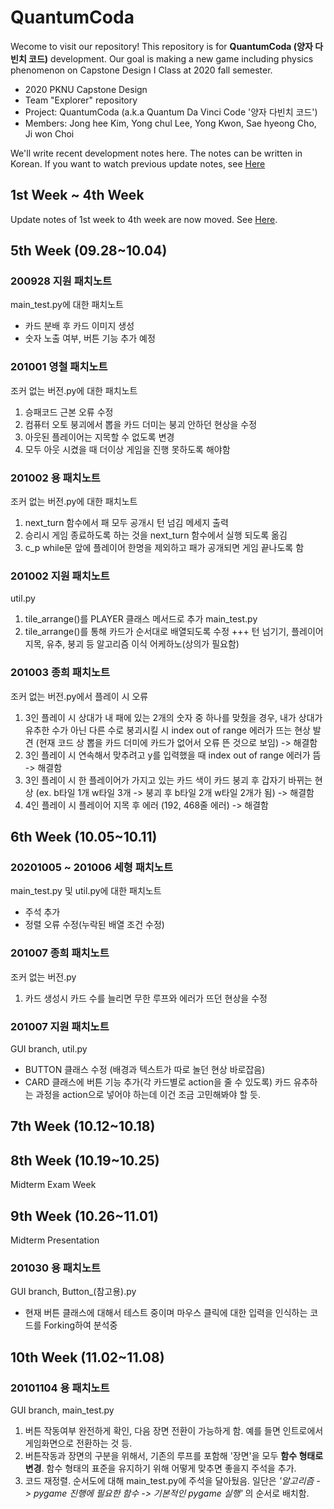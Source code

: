 # QuantumCoda

Wecome to visit our repository! This repository is for **QuantumCoda (양자 다빈치 코드)** development. Our goal is making a new game including physics phenomenon on Capstone Design I Class at 2020 fall semester.

- 2020 PKNU Capstone Design
- Team "Explorer" repository
- Project: QuantumCoda (a.k.a Quantum Da Vinci Code '양자 다빈치 코드')
- Members: Jong hee Kim, Yong chul Lee, Yong Kwon, Sae hyeong Cho, Ji won Choi

We'll write recent development notes here. The notes can be written in Korean. If you want to watch previous update notes, see [Here](https://github.com/jiwonchoi-phys/QuantumCoda/tree/master/UpdateNotes)

## 1st Week ~ 4th Week
Update notes of 1st week to 4th week are now moved. See [Here](UpdateNotes/1st~4th.md).

## 5th Week (09.28~10.04)

### 200928 지원 패치노트
main_test.py에 대한 패치노트
- 카드 분배 후 카드 이미지 생성
- 숫자 노출 여부, 버튼 기능 추가 예정

### 201001 영철 패치노트
조커 없는 버전.py에 대한 패치노트
 1. 승패코드 근본 오류 수정
 2. 컴퓨터 오토 붕괴에서 뽑을 카드 더미는 붕괴 안하던 현상을 수정
 3. 아웃된 플레이어는 지목할 수 없도록 변경
 4. 모두 아웃 시켰을 때 더이상 게임을 진행 못하도록 해야함

### 201002 용 패치노트
조커 없는 버전.py에 대한 패치노트
1. next_turn 함수에서 패 모두 공개시 턴 넘김 메세지 출력
2. 승리시 게임 종료하도록 하는 것을 next_turn 함수에서 실행 되도록 옮김
3. c_p while문 앞에 플레이어 한명을 제외하고 패가 공개되면 게임 끝나도록 함

### 201002 지원 패치노트
util.py
1. tile_arrange()를 PLAYER 클래스 메서드로 추가
main_test.py
1. tile_arrange()를 통해 카드가 순서대로 배열되도록 수정
+++ 턴 넘기기, 플레이어 지목, 유추, 붕괴 등 알고리즘 이식 어케하노(상의가 필요함)


### 201003 종희 패치노트
조커 없는 버전.py에서 플레이 시 오류
1. 3인 플레이 시 상대가 내 패에 있는 2개의 숫자 중 하나를 맞췄을 경우, 내가 상대가 유추한 수가 아닌 다른 수로 붕괴시킬 시 
index out of range 에러가 뜨는 현상 발견 (현재 코드 상 뽑을 카드 더미에 카드가 없어서 오류 뜬 것으로 보임)
-> 해결함
2. 3인 플레이 시 연속해서 맞추려고 y를 입력했을 때 index out of range 에러가 뜸 -> 해결함
3. 3인 플레이 시 한 플레이어가 가지고 있는 카드 색이 카드 붕괴 후 갑자기 바뀌는 현상 (ex. b타일 1개 w타일 3개 -> 붕괴 후 b타일 2개 w타일 2개가 됨)
-> 해결함
4. 4인 플레이 시 플레이어 지목 후 에러 (192, 468줄 에러) -> 해결함

## 6th Week (10.05~10.11)

### 20201005 ~ 201006 세형 패치노트
main_test.py 및 util.py에 대한 패치노트
- 주석 추가
- 정렬 오류 수정(누락된 배열 조건 수정)

### 201007 종희 패치노트
조커 없는 버전.py
1. 카드 생성시 카드 수를 늘리면 무한 루프와 에러가 뜨던 현상을 수정

### 201007 지원 패치노트
GUI branch, util.py
- BUTTON 클래스 수정 (배경과 텍스트가 따로 놀던 현상 바로잡음)
- CARD 클래스에 버튼 기능 추가(각 카드별로 action을 줄 수 있도록)
카드 유추하는 과정을 action으로 넣어야 하는데 이건 조금 고민해봐야 할 듯.

## 7th Week (10.12~10.18)

## 8th Week (10.19~10.25)
Midterm Exam Week

## 9th Week (10.26~11.01)
Midterm Presentation

### 201030 용 패치노트
GUI branch, Button_(참고용).py
- 현재 버튼 클래스에 대해서 테스트 중이며 마우스 클릭에 대한 입력을 인식하는 코드를 Forking하여 분석중

## 10th Week (11.02~11.08)

### 20101104 용 패치노트
GUI branch, main_test.py
1. 버튼 작동여부 완전하게 확인, 다음 장면 전환이 가능하게 함. 예를 들면 인트로에서 게임화면으로 전환하는 것 등.
2. 버튼작동과 장면의 구분을 위해서, 기존의 루프를 포함해 '장면'을 모두 **함수 형태로 변경**. 함수 형태의 표준을 유지하기 위해 어떻게 맞추면 좋을지 주석을 추가.
3. 코드 재정렬. 순서도에 대해 main_test.py에 주석을 달아뒀음. 일단은 *'알고리즘 -> pygame 진행에 필요한 함수 -> 기본적인 pygame 실행'* 의 순서로 배치함. 